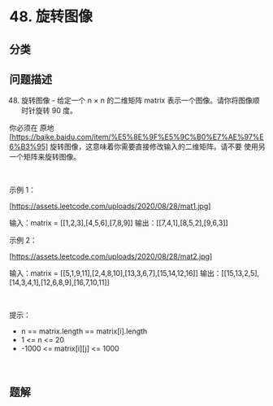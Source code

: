 
# 48. 旋转图像

## 分类

## 问题描述 

48. 旋转图像 - 给定一个 n × n 的二维矩阵 matrix 表示一个图像。请你将图像顺时针旋转 90 度。

你必须在 原地 [https://baike.baidu.com/item/%E5%8E%9F%E5%9C%B0%E7%AE%97%E6%B3%95] 旋转图像，这意味着你需要直接修改输入的二维矩阵。请不要 使用另一个矩阵来旋转图像。

 

示例 1：

[https://assets.leetcode.com/uploads/2020/08/28/mat1.jpg]


输入：matrix = [[1,2,3],[4,5,6],[7,8,9]]
输出：[[7,4,1],[8,5,2],[9,6,3]]


示例 2：

[https://assets.leetcode.com/uploads/2020/08/28/mat2.jpg]


输入：matrix = [[5,1,9,11],[2,4,8,10],[13,3,6,7],[15,14,12,16]]
输出：[[15,13,2,5],[14,3,4,1],[12,6,8,9],[16,7,10,11]]


 

提示：

 * n == matrix.length == matrix[i].length
 * 1 <= n <= 20
 * -1000 <= matrix[i][j] <= 1000

 

## 题解

